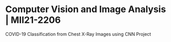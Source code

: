 # Computer Vision and Image Analysis | MII21-2206
COVID-19 Classification from Chest X-Ray Images using CNN Project
